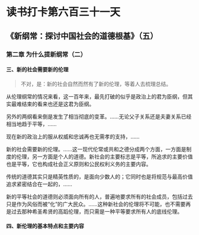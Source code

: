 # 读书打卡第六百三十一天
## 《新纲常：探讨中国社会的道德根基》（五）
### 第二章 为什么提新纲常（二）

#### 三、新的社会需要新的伦理
> 不对，是：新的社会自然而然有了新的伦理，等着人去梳理总结。

从伦理纲常的情况来看，这一百年来，最先打破的似乎是政治上的君为臣纲，但其实最难结束的看来也还是这君为臣纲。

另外的两纲看来倒是发生了相当彻底的变革。……无论父子关系还是夫妻关系已经相当地趋于平等，……

现在新的政治上的服从权威和忠诚再也无需孝的支持，……

新的社会需要新的伦理。……这一现代伦常或共和之德分成两个方面，一方面是制度的伦理，另一方面是个人的道德。新社会的主要标志是平等，所追求的主要价值也是平等，它也构成社会正义原则和公民权利义务的主要内容。

传统的道德其实只是精英性质的，是面向少数人的；它同时也是将规范与最高价值追求紧密结合在一起的，……

新的平等社会的道德则必须面向所有的人，普遍地要求所有的社会成员，包括过去只是作为风俗而被“化”的广大民众。……这种新社会的伦理将不可能，也不需要再是过去那种希圣希贤的高蹈伦理，而只需是一种平等要求所有人的底线伦理。

#### 四、新伦理的基本特点和主要内容